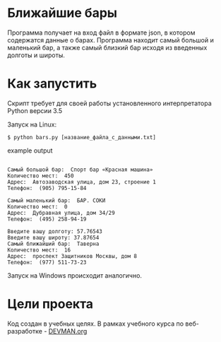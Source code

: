 # Ближайшие бары

Программа получает на вход файл в формате json, в котором содержатся данные о барах. Программа находит самый большой и маленький бар, а также самый близкий бар исходя из введенных долготы и широты. 

# Как запустить

Скрипт требует для своей работы установленного интерпретатора Python версии 3.5

Запуск на Linux:

```
$ python bars.py [название_файла_с_данными.txt]
```

example output
```

Самый большой бар:  Спорт бар «Красная машина»
Количество мест:  450
Адрес:  Автозаводская улица, дом 23, строение 1
Телефон:  (905) 795-15-84

Самый маленький бар:  БАР. СОКИ
Количество мест:  0
Адрес:  Дубравная улица, дом 34/29
Телефон:  (495) 258-94-19

Введите вашу долготу: 57.76543
Введите вашу широту: 37.87654
Самый ближайший бар:  Таверна
Количество мест:  16
Адрес:  проспект Защитников Москвы, дом 8
Телефон:  (977) 511-73-23
```

Запуск на Windows происходит аналогично.

# Цели проекта

Код создан в учебных целях. В рамках учебного курса по веб-разработке - [DEVMAN.org](https://devman.org)
